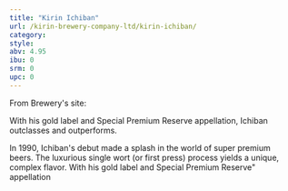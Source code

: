 ```yaml
---
title: "Kirin Ichiban"
url: /kirin-brewery-company-ltd/kirin-ichiban/
category: 
style: 
abv: 4.95
ibu: 0
srm: 0
upc: 0
---
```

From Brewery's site:

With his gold label and Special Premium Reserve appellation, Ichiban outclasses and outperforms.

In 1990, Ichiban's debut made a splash in the world of super premium beers. The luxurious single wort (or first press) process yields a unique, complex flavor. With his gold label and Special Premium Reserve" appellation
